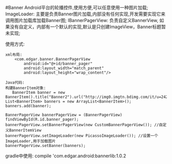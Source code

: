 #Banner
Android平台的轮播控件,使用方便,可以任意使用一种图片加载;
ImageLoader: 主要是负责Banner图片加载,内部没有任何实现,开发需要实现它来调用图片加载库加载Banner图;
IBannerPagerView: 负责自定义BannerView, 如果没有自定义，内部有一个默认的实现,默认是只创建ImageView，Banner标题暂未实现;

使用方式:
```
xml布局:
    <com.edgar.banner.BannerPagerView
        android:id="@+id/banner_pager"
        android:layout_width="match_parent"
        android:layout_height="wrap_content"/>

Java代码:
构建BannerItem对象:
   BannerItem banner = new  BannerItem().title("Banner2").url("http://img0.imgtn.bdimg.com/it/u=2425082484,2187620716&fm=11&gp=0.jpg")
List<BannerItem> banners = new ArrayList<BannerItem>();
banners.add(banner);

BannerPagerView bannerPagerView = (BannerPagerView) findViewById(R.id.banner_pager);
bannerPagerView.setBannerPagerView(new CustomBannerPagerView()); //自定义BannerItemView
bannerPagerView.setImageLoader(new PicassoImageLoader()); //设置一个ImageLoader,用于加载图片
bannerPagerView.setBanner(banners);
```
gradle中使用:
compile 'com.edgar.android:bannerlib:1.0.2